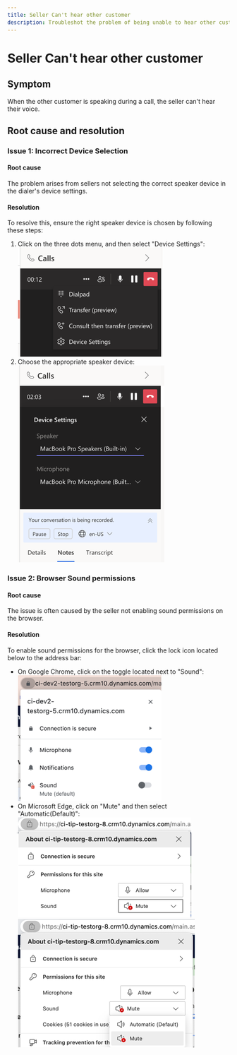 ```yaml
---
title: Seller Can't hear other customer
description: Troubleshot the problem of being unable to hear other customer.
---
```


# Seller Can't hear other customer

## Symptom
When the other customer is speaking during a call, the seller can't hear their voice.

## Root cause and resolution
### Issue 1: Incorrect Device Selection

#### Root cause
The problem arises from sellers not selecting the correct speaker device in the dialer's device settings.

#### Resolution
To resolve this, ensure the right speaker device is chosen by following these steps:
1. Click on the three dots menu, and then select "Device Settings":  
   ![Dialer menu](media/cannot-hear-other-customer/dialer-menu.png)  
2. Choose the appropriate speaker device:  
   ![Dialer device settings](media/cannot-hear-other-customer/dialer-device-settings.png)  

### Issue 2: Browser Sound permissions

#### Root cause
The issue is often caused by the seller not enabling sound permissions on the browser.

#### Resolution
To enable sound permissions for the browser, click the lock icon located below to the address bar: 
* On Google Chrome, click on the toggle located next to "Sound":  
![Chrome enable sound](media/cannot-hear-other-customer/chrome-enable-sound.png)  
* On Microsoft Edge, click on "Mute" and then select "Automatic(Default)":  
![Edge enable sound](media/cannot-hear-other-customer/edge-enable-sound.png)  
![Edge enable sound 2](media/cannot-hear-other-customer/edge-enable-sound2.png)  
